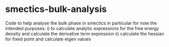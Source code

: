 # smectics-bulk-analysis
Code to help analyse the bulk phase in smectics in particular for now the intended purposes: 
i) to calculate analytic expressions for the free energy density and calculate the derivative term expression 
ii) calculate the hessian for fixed point and calculate eigen values 
